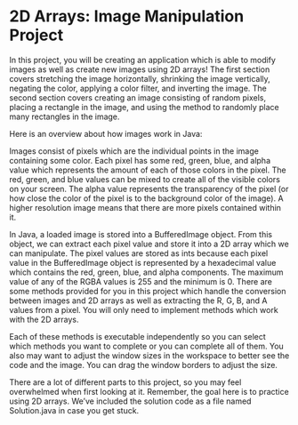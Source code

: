 # 2D Arrays: Image Manipulation Project
In this project, you will be creating an application which is able to modify images as well as create new images using 2D arrays! The first section covers stretching the image horizontally, shrinking the image vertically, negating the color, applying a color filter, and inverting the image. The second section covers creating an image consisting of random pixels, placing a rectangle in the image, and using the method to randomly place many rectangles in the image.

Here is an overview about how images work in Java:

Images consist of pixels which are the individual points in the image containing some color. Each pixel has some red, green, blue, and alpha value which represents the amount of each of those colors in the pixel. The red, green, and blue values can be mixed to create all of the visible colors on your screen. The alpha value represents the transparency of the pixel (or how close the color of the pixel is to the background color of the image). A higher resolution image means that there are more pixels contained within it.

In Java, a loaded image is stored into a BufferedImage object. From this object, we can extract each pixel value and store it into a 2D array which we can manipulate. The pixel values are stored as ints because each pixel value in the BufferedImage object is represented by a hexadecimal value which contains the red, green, blue, and alpha components. The maximum value of any of the RGBA values is 255 and the minimum is 0. There are some methods provided for you in this project which handle the conversion between images and 2D arrays as well as extracting the R, G, B, and A values from a pixel. You will only need to implement methods which work with the 2D arrays.

Each of these methods is executable independently so you can select which methods you want to complete or you can complete all of them. You also may want to adjust the window sizes in the workspace to better see the code and the image. You can drag the window borders to adjust the size.

There are a lot of different parts to this project, so you may feel overwhelmed when first looking at it. Remember, the goal here is to practice using 2D arrays. We’ve included the solution code as a file named Solution.java in case you get stuck.
